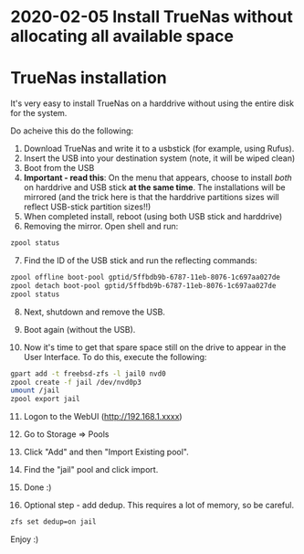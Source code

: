 # 2020-02-05 Install TrueNas without allocating all available space

# TrueNas installation

It's very easy to install TrueNas on a harddrive without using the entire disk for the system.

Do acheive this do the following:

1. Download TrueNas and write it to a usbstick (for example, using Rufus).
2. Insert the USB into your destination system (note, it will be wiped clean)
3. Boot from the USB
4. **Important - read this**: On the menu that appears, choose to install *both* on harddrive and USB stick **at the same time**. The installations will be mirrored (and the trick here is that the harddrive partitions sizes will reflect USB-stick partition sizes!!)
5. When completed install, reboot (using both USB stick and harddrive)
6. Removing the mirror. Open shell and run:

```bash
zpool status
```

7. Find the ID of the USB stick and run the reflecting commands:

```bash
zpool offline boot-pool gptid/5ffbdb9b-6787-11eb-8076-1c697aa027de
zpool detach boot-pool gptid/5ffbdb9b-6787-11eb-8076-1c697aa027de
zpool status

```

8. Next, shutdown and remove the USB.
9. Boot again (without the USB).

10. Now it's time to get that spare space still on the drive to appear in the User Interface. To do this, execute the following:

```bash
gpart add -t freebsd-zfs -l jail0 nvd0
zpool create -f jail /dev/nvd0p3
umount /jail
zpool export jail
```

11. Logon to the WebUI (<http://192.168.1.xxxx>)
12. Go to Storage => Pools
13. Click "Add" and then "Import Existing pool".
14. Find the "jail" pool and click import.
15. Done :)

16. Optional step - add dedup. This requires a lot of memory, so be careful.

```bash
zfs set dedup=on jail
```

Enjoy :)







